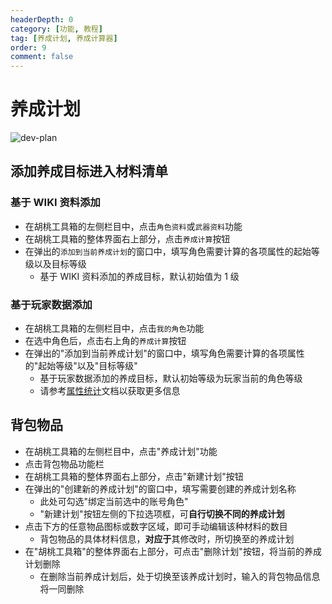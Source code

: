 ```yaml
---
headerDepth: 0
category: [功能, 教程]
tag: [养成计划, 养成计算器]
order: 9
comment: false
---
```


# 养成计划

![dev-plan](https://img.alicdn.com/imgextra/i4/1797064093/O1CN01hTUFrK1g6e0qblsZV_!!1797064093.png_.webp)

## 添加养成目标进入材料清单

### 基于 WIKI 资料添加

- 在胡桃工具箱的左侧栏目中，点击`角色资料`或`武器资料`功能
- 在胡桃工具箱的整体界面右上部分，点击`养成计算`按钮
- 在弹出的`添加到当前养成计划`的窗口中，填写角色需要计算的各项属性的起始等级以及目标等级
  - 基于 WIKI 资料添加的养成目标，默认初始值为 1 级

### 基于玩家数据添加

- 在胡桃工具箱的左侧栏目中，点击`我的角色`功能
- 在选中角色后，点击右上角的`养成计算`按钮
- 在弹出的"添加到当前养成计划"的窗口中，填写角色需要计算的各项属性的"起始等级"以及"目标等级"
  - 基于玩家数据添加的养成目标，默认初始等级为玩家当前的角色等级
  - 请参考[属性统计](character-data.md#%E5%B0%86%E5%BD%93%E5%89%8D%E9%80%89%E5%AE%9A%E8%A7%92%E8%89%B2%E5%8A%A0%E5%85%A5%E5%85%BB%E6%88%90%E8%AE%A1%E7%AE%97)文档以获取更多信息

## 背包物品

- 在胡桃工具箱的左侧栏目中，点击"养成计划"功能
- 点击背包物品功能栏
- 在胡桃工具箱的整体界面右上部分，点击"新建计划"按钮
- 在弹出的"创建新的养成计划"的窗口中，填写需要创建的养成计划名称
  - 此处可勾选"绑定当前选中的账号角色"
  - "新建计划"按钮左侧的下拉选项框，可**自行切换不同的养成计划**
- 点击下方的任意物品图标或数字区域，即可手动编辑该种材料的数目
  - 背包物品的具体材料信息，**对应于**其修改时，所切换至的养成计划
- 在"胡桃工具箱"的整体界面右上部分，可点击"删除计划"按钮，将当前的养成计划删除
  - 在删除当前养成计划后，处于切换至该养成计划时，输入的背包物品信息将一同删除

